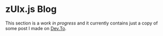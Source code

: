 # zUIx.js Blog

This section is a *work in progress* and it currently contains just a copy
of some post I made on [Dev.To](//Dev.To).

